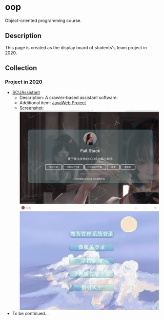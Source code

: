# oop

 Object-oriented programming course.

## Description

This page is created as  the display board of students's team project in 2020.

## Collection
### Project in 2020

- [SCUAssistant](https://gitee.com/Full_Stackecery/ScuAssistant)
  - Description: A crawler-based assistant software.
  - Additional item: [JavaWeb Project](https://github.com/Stakcery/ScuHelper-JavaWeb-)
  - Screenshot:
    ![g1p1](screenshots/g1p1.JPG)
	![g1p2](screenshots/g1p2.JPG)
- To be continued...
